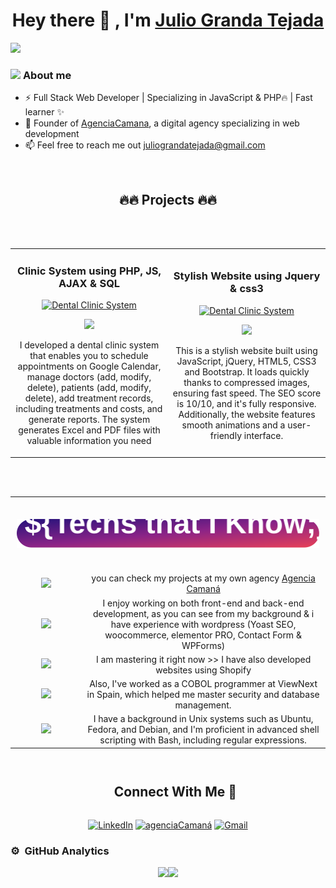 <div align="center">
<h1 align="center">Hey there 👋 , I'm <a href="https://agenciacamana.com/">Julio Granda Tejada</a> </h1>
</div>
<a href="#"><img src="https://agenciacamana.com/jgt.png"></a>

### <picture><img src = "https://agenciacamana.com/about-me.gif" width = 50px></picture> **About me**

- ⚡ Full Stack Web Developer | Specializing in JavaScript & PHP🔥 | Fast learner ✨
- 🌱 Founder of <a href="https://agenciacamana.com/">AgenciaCamana</a>, a digital agency specializing in web development
- 📫 Feel free to reach me out juliograndatejada@gmail.com 
<br>


<div align="center">
  <h2 align="center">🔥🔥 Projects 🔥🔥</a> </h2>
</div>
<br><br>
  <table>
    <tr>
      <td width="50%">
        <h3 align="center">Clinic System using PHP, JS, AJAX & SQL</h3>
        <div align="center">
          <a href="https://github.com/Chazon15/clinic" target="_blank"><img src="https://agenciacamana.com/clinic.jpg" width="400" alt="Dental Clinic System"></a>
          <p>
            <a href="https://github.com/Chazon15/clinic" target="_blank">
              <img src="https://img.shields.io/badge/SEE IT-7523BD?style=for-the-badge&logo=github&logoColor=white">
            </a>            
          </p>
          <p>
             I developed a dental clinic system that enables you to schedule appointments on Google Calendar, manage doctors (add, modify, delete), patients (add, modify, delete), add treatment records, including treatments and costs, and generate reports. The system generates Excel and PDF files with valuable information you need
          </p>
        </div>                                                                                        
      </td>
      <td width="50%">
        <h3 align="center">Stylish Website using Jquery & css3</h3>
        <div align="center">
          <a href="https://github.com/Chazon15/grafimat" target="_blank"><img src="https://agenciacamana.com/jquery-web.jpg" width="400" alt="Dental Clinic System"></a>
          <p>
            <a href="https://github.com/Chazon15/grafimat" target="_blank">
              <img src="https://img.shields.io/badge/SEE IT-086B15?style=for-the-badge&logo=github&logoColor=white">
            </a>            
          </p>
          <p>
             This is a stylish website built using JavaScript, jQuery, HTML5, CSS3 and Bootstrap. It loads quickly thanks to compressed images, ensuring fast speed. The SEO score is 10/10, and it's fully responsive. Additionally, the website features smooth animations and a user-friendly interface.
          </p>
        </div>                                                                                        
      </td>
    </tr>                                                          
  </table>     
  
  <br>
  <br>

<!-- Techs  Julio Granda Tejada -->
<div style="overflow: hidden;">
<table style="width: 100%; border-collapse: collapse; border: solid 0 !important; text-align: center; align-items: center;">
  
  <tr style="border: none;">
    <td colspan="3" style="border: none; padding: 10px; text-align: center; height: 100px; vertical-align: middle;">
        <a href="#"><img src="./1.svg" style="width: 100%; max-width: 100%; height: auto;" /></a>
    </td>
 </tr>
 
 <tr style="border: solid 0 !important">
    <td width=400px colspan=2 style="border: solid 0 !important; border-radio: 8 !important">
      <a href="#"><img src="https://skillicons.dev/icons?i=js,php,html,css,mysql" />  </a>
    </td>
     <td style="border: solid 0 !important">
      you can check my projects at my own agency <a href="https://agenciacamana.com">Agencia Camaná</a>       
    </td>
</tr>

   <tr style="border: solid 0 !important">
      <td width=400px colspan=2 style="border: solid 0 !important; border-radio: 8 !important">
        <a href="#"><img src="https://skillicons.dev/icons?i=wordpress,nodejs,ts,laravel,ruby" />  </a>
      </td>
       <td style="border: solid 0 !important">
        I enjoy working on both front-end and back-end development, as you can see from my background & i have experience with wordpress (Yoast SEO, woocommerce, elementor PRO, Contact Form & WPForms)
      </td>
  </tr>
  
  <tr style="border: solid 0 !important">
      <td colspan=2 style="border: solid 0 !important; border-radio: 8 !important">
        <a href="#"><img src="https://skillicons.dev/icons?i=react,angular,tailwind,mongodb,bootstrap" /> </a>
      </td>
       <td style="border: solid 0 !important">
        I am mastering it right now >> I have also developed websites using Shopify
      </td>    
  </tr>

<tr style="border: solid 0 !important">
      <td colspan=2 style="border: solid 0 !important; border-radio: 8 !important">                   
        <a href="#"><img src="https://skillicons.dev/icons?i=c,cpp,cs,java,sqlite" /> </a>       
      </td>
       <td style="border: solid 0 !important">
        Also, I've worked as a COBOL programmer at ViewNext in Spain, which helped me master security and database management.  
      </td>
  </tr>

  <tr style="border: solid 0 !important">
      <td colspan=2 style="border: solid 0 !important; border-radio: 8 !important">                   
        <a href="#"><img src="https://skillicons.dev/icons?i=linux,ubuntu,debian,bash,regex" /> </a>       
      </td>
       <td style="border: solid 0 !important">
        I have a background in Unix systems such as Ubuntu, Fedora, and Debian, and I'm proficient in advanced shell scripting with Bash, including regular expressions.
      </td>
  </tr>
  
</table>
</div>


<div id="user-content-toc">
  <ul align="center">
    <summary><h2 style="display: inline-block">Connect With Me 🤝</h2></summary>
  </ul>
</div>
<p align="center">
  <a href="https://www.linkedin.com/in/juliograndatejada" target="_blank"><img src="https://skillicons.dev/icons?i=linkedin" alt="LinkedIn"/></a>
  <a href="https://agenciacamana.com/contacto.html" target="_blank"><img src="https://skillicons.dev/icons?i=rocket" alt="agenciaCamaná"/></a>
  <a href="mailto:juliograndatejada@gmail.com" target="_blank"><img src="https://skillicons.dev/icons?i=gmail" alt="Gmail" /></a>
</p>  
</p>

<!-- GitHub Stats xd -->

### ⚙️ &nbsp;GitHub Analytics

<p align="center">
<a href="https://github.com/Chazon15"><img height="180em" src="https://github-readme-stats-eight-theta.vercel.app/api?username=Chazon15&show_icons=true&theme=algolia&include_all_commits=true&count_private=true"/><img height="180em" src="https://github-readme-stats-eight-theta.vercel.app/api/top-langs/?username=Chazon15&layout=compact&langs_count=8&theme=algolia"/></a>
</p>
